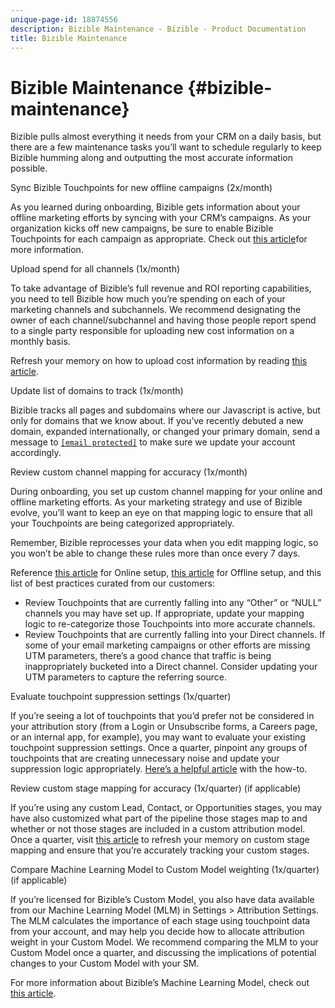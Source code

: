 ```yaml
---
unique-page-id: 18874556
description: Bizible Maintenance - Bizible - Product Documentation
title: Bizible Maintenance
---
```


# Bizible Maintenance {#bizible-maintenance}

Bizible pulls almost everything it needs from your CRM on a daily basis, but there are a few maintenance tasks you’ll want to schedule regularly to keep Bizible humming along and outputting the most accurate information possible.

Sync Bizible Touchpoints for new offline campaigns (2x/month)

As you learned during onboarding, Bizible gets information about your offline marketing efforts by syncing with your CRM’s campaigns. As your organization kicks off new campaigns, be sure to enable Bizible Touchpoints for each campaign as appropriate. Check out [this article](http://docs.marketo.com/x/6AAgAQ)for more information.

Upload spend for all channels (1x/month)

To take advantage of Bizible’s full revenue and ROI reporting capabilities, you need to tell Bizible how much you’re spending on each of your marketing channels and subchannels. We recommend designating the owner of each channel/subchannel and having those people report spend to a single party responsible for uploading new cost information on a monthly basis.

Refresh your memory on how to upload cost information by reading [this article](http://docs.marketo.com/x/6gAgAQ).

Update list of domains to track (1x/month)

Bizible tracks all pages and subdomains where our Javascript is active, but only for domains that we know about. If you’ve recently debuted a new domain, expanded internationally, or changed your primary domain, send a message to [`[email protected]`](http://docs.marketo.com/cdn-cgi/l/email-protection#a0d3d5d0d0cfd2d4e0c2c9dac9c2ccc58ec3cfcd) to make sure we update your account accordingly.

Review custom channel mapping for accuracy (1x/month)

During onboarding, you set up custom channel mapping for your online and offline marketing efforts. As your marketing strategy and use of Bizible evolve, you’ll want to keep an eye on that mapping logic to ensure that all your Touchpoints are being categorized appropriately.

Remember, Bizible reprocesses your data when you edit mapping logic, so you won’t be able to change these rules more than once every 7 days.

Reference [this article](http://docs.marketo.com/x/5AAgAQ) for Online setup, [this article](http://docs.marketo.com/x/5gAgAQ) for Offline setup, and this list of best practices curated from our customers:

* Review Touchpoints that are currently falling into any “Other” or “NULL” channels you may have set up. If appropriate, update your mapping logic to re-categorize those Touchpoints into more accurate channels.
* Review Touchpoints that are currently falling into your Direct channels. If some of your email marketing campaigns or other efforts are missing UTM parameters, there’s a good chance that traffic is being inappropriately bucketed into a Direct channel. Consider updating your UTM parameters to capture the referring source.

Evaluate touchpoint suppression settings (1x/quarter)

If you’re seeing a lot of touchpoints that you’d prefer not be considered in your attribution story (from a Login or Unsubscribe forms, a Careers page, or an internal app, for example), you may want to evaluate your existing touchpoint suppression settings. Once a quarter, pinpoint any groups of touchpoints that are creating unnecessary noise and update your suppression logic appropriately. [Here’s a helpful article](http://docs.marketo.com/x/VgEgAQ)  with the how-to.

Review custom stage mapping for accuracy (1x/quarter) (if applicable)

If you’re using any custom Lead, Contact, or Opportunities stages, you may have also customized what part of the pipeline those stages map to and whether or not those stages are included in a custom attribution model. Once a quarter, visit [this article](http://docs.marketo.com/x/mwEgAQ) to refresh your memory on custom stage mapping and ensure that you’re accurately tracking your custom stages.

Compare Machine Learning Model to Custom Model weighting (1x/quarter) (if applicable)

If you’re licensed for Bizible’s Custom Model, you also have data available from our Machine Learning Model (MLM) in Settings > Attribution Settings. The MLM calculates the importance of each stage using touchpoint data from your account, and may help you decide how to allocate attribution weight in your Custom Model. We recommend comparing the MLM to your Custom Model once a quarter, and discussing the implications of potential changes to your Custom Model with your SM.

For more information about Bizible’s Machine Learning Model, check out [this article](http://docs.marketo.com/x/lwEgAQ).


